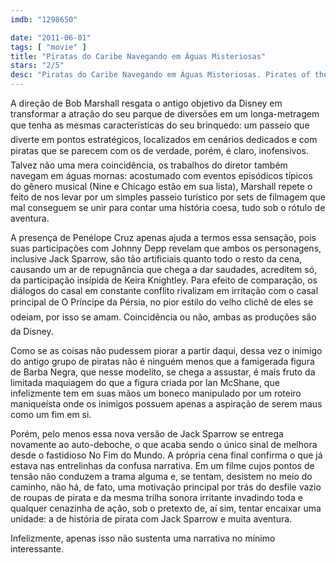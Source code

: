 ```yaml
---
imdb: "1298650"

date: "2011-06-01"
tags: [ "movie" ]
title: "Piratas do Caribe Navegando em Águas Misteriosas"
stars: "2/5"
desc: "Piratas do Caribe Navegando em Águas Misteriosas. Pirates of the Caribbean: On Stranger Tides (USA, 2011). Dirigido por Rob Marshall. Escrito por Ted Elliott, Terry Rossio, Ted Elliott, Terry Rossio, Ted Elliott, Terry Rossio, Stuart Beattie, Jay Wolpert, Tim Powers. Com Johnny Depp, Penélope Cruz, Geoffrey Rush, Ian McShane, Kevin McNally, Sam Claflin, Astrid Bergès-Frisbey, Stephen Graham, Keith Richards."
---
```

A direção de Bob Marshall resgata o antigo objetivo da Disney em transformar a atração do seu parque de diversões em um longa-metragem que tenha as mesmas características do seu brinquedo: um passeio que diverte em pontos estratégicos, localizados em cenários dedicados e com piratas que se parecem com os de verdade, porém, é claro, inofensivos. Talvez não uma mera coincidência, os trabalhos do diretor também navegam em águas mornas: acostumado com eventos episódicos típicos do gênero musical (Nine e Chicago estão em sua lista), Marshall repete o feito de nos levar por um simples passeio turístico por sets de filmagem que mal conseguem se unir para contar uma história coesa, tudo sob o rótulo de aventura.


A presença de Penélope Cruz apenas ajuda a termos essa sensação, pois suas participações com Johnny Depp revelam que ambos os personagens, inclusive Jack Sparrow, são tão artificiais quanto todo o resto da cena, causando um ar de repugnância que chega a dar saudades, acreditem só, da participação insípida de Keira Knightley. Para efeito de comparação, os diálogos do casal em constante conflito rivalizam em irritação com o casal principal de O Príncipe da Pérsia, no pior estilo do velho clichê de eles se odeiam, por isso se amam. Coincidência ou não, ambas as produções são da Disney.

Como se as coisas não pudessem piorar a partir daqui, dessa vez o inimigo do antigo grupo de piratas não é ninguém menos que a famigerada figura de Barba Negra, que nesse modelito, se chega a assustar, é mais fruto da limitada maquiagem do que a figura criada por Ian McShane, que infelizmente tem em suas mãos um boneco manipulado por um roteiro maniqueísta onde os inimigos possuem apenas a aspiração de serem maus como um fim em si.

Porém, pelo menos essa nova versão de Jack Sparrow se entrega novamente ao auto-deboche, o que acaba sendo o único sinal de melhora desde o fastidioso No Fim do Mundo. A própria cena final confirma o que já estava nas entrelinhas da confusa narrativa. Em um filme cujos pontos de tensão não conduzem a trama alguma e, se tentam, desistem no meio do caminho, não há, de fato, uma motivação principal por trás do desfile vazio de roupas de pirata e da mesma trilha sonora irritante invadindo toda e qualquer cenazinha de ação, sob o pretexto de, aí sim, tentar encaixar uma unidade: a de história de pirata com Jack Sparrow e muita aventura.

Infelizmente, apenas isso não sustenta uma narrativa no mínimo interessante.

